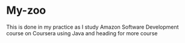 # My-zoo
This is done in my practice as I study Amazon Software Development course on Coursera using Java and heading for more course
